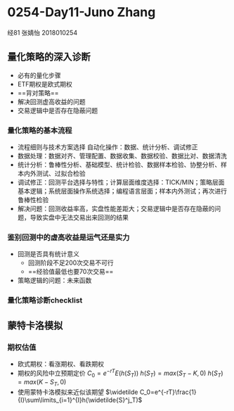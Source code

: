 # 0254-Day11-Juno Zhang

经81 张婧怡 2018010254

## 量化策略的深入诊断

- 必有的量化步骤
- ETF期权是欧式期权
- ==背对策略==
- 解决回测虚高收益的问题
- 交易逻辑中是否存在隐蔽问题

### 量化策略的基本流程

- 流程细则与技术方案选择 自动化操作：数据、统计分析、调试修正
- 数据处理：数据对齐、管理配置、数据收集、数据校验、数据比对、数据清洗
- 统计分析：鲁棒性分析、基础模型、统计检验、数据样本检验、协整分析、样本内外测试、过拟合检验
- 调试修正：回测平台选择与特性；计算层面维度选择：TICK/MIN；策略层面基本逻辑；系统层面操作系统选择；编程语言层面；样本内外测试；再次进行鲁棒性检验
- 解决问题：回测收益率高，实盘性能差距大；交易逻辑中是否存在隐蔽的问题，导致实盘中无法交易出来回测的结果

### 鉴别回测中的虚高收益是运气还是实力

- 回测是否具有统计意义
  - 回测阶段不足200次交易不可行
  - ==经验值最低也要70次交易==
- 策略逻辑的问题：未来函数

### 量化策略诊断checklist

## 蒙特卡洛模拟

### 期权估值

- 欧式期权：看涨期权、看跌期权
- 期权的风险中立预期定价 $C_0=e^{-rT}E(h(S_T))$ $h(S_T)=max(S_T-K,0)$ $h(S_T)=max(K-S_T,0)$
- 使用蒙特卡洛模拟来近似该期望 $\widetilde C_0=e^{-rT}\frac{1}{I}\sum\limits_{i=1}^{I}h(\widetilde{S}^j_T)$